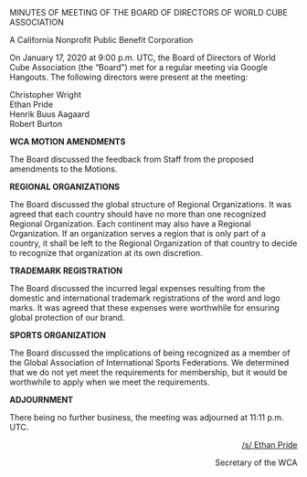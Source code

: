 <div class="text-center">
MINUTES OF MEETING OF THE BOARD OF DIRECTORS OF WORLD CUBE ASSOCIATION

A California Nonprofit Public Benefit Corporation
</div>

On January 17, 2020 at 9:00 p.m. UTC, the Board of Directors of World Cube Association (the “Board”) met for a regular meeting via Google Hangouts. The following directors were present at the meeting:

<div class="text-center">
Christopher Wright <br>
Ethan Pride <br>
Henrik Buus Aagaard <br>
Robert Burton <br>
</div>

<b class="text-center">WCA MOTION AMENDMENTS</b>

The Board discussed the feedback from Staff from the proposed amendments to the Motions.

<b class="text-center">REGIONAL ORGANIZATIONS</b>

The Board discussed the global structure of Regional Organizations. It was agreed that each country should have no more than one recognized Regional Organization. Each continent may also have a Regional Organization. If an organization serves a region that is only part of a country, it shall be left to the Regional Organization of that country to decide to recognize that organization at its own discretion.

<b class="text-center">TRADEMARK REGISTRATION</b>

The Board discussed the incurred legal expenses resulting from the domestic and international trademark registrations of the word and logo marks. It was agreed that these expenses were worthwhile for ensuring global protection of our brand.

<b class="text-center">SPORTS ORGANIZATION</b>

The Board discussed the implications of being recognized as a member of the Global Association of International Sports Federations. We determined that we do not yet meet the requirements for membership, but it would be worthwhile to apply when we meet the requirements.

<b class="text-center">ADJOURNMENT</b>

There being no further business, the meeting was adjourned at 11:11 p.m. UTC.

<div style="text-align: right;">
<span style="text-decoration: underline;">/s/ Ethan Pride</span>

Secretary of the WCA
</div>
